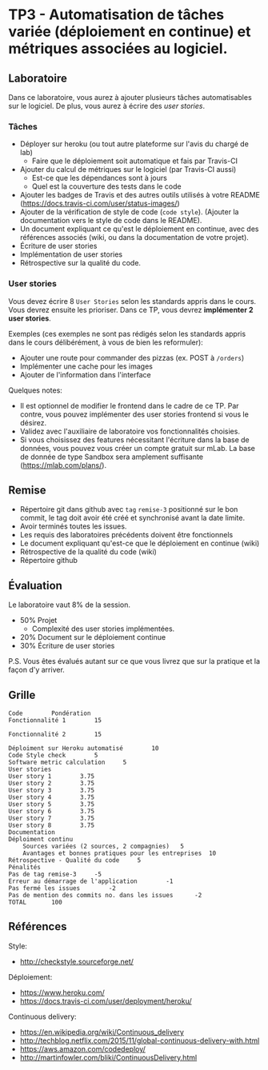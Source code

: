 # TP3 - Automatisation de tâches variée (déploiement en continue) et métriques associées au logiciel.


## Laboratoire

Dans ce laboratoire, vous aurez à ajouter plusieurs tâches automatisables sur le logiciel. De plus, vous aurez à écrire des *user stories*.

### Tâches

- Déployer sur heroku (ou tout autre plateforme sur l'avis du chargé de lab)
  - Faire que le déploiement soit automatique et fais par Travis-CI
- Ajouter du calcul de métriques sur le logiciel (par Travis-CI aussi)
  - Est-ce que les dépendances sont à jours
  - Quel est la couverture des tests dans le code
- Ajouter les badges de Travis et des autres outils utilisés à votre README (https://docs.travis-ci.com/user/status-images/)
- Ajouter de la vérification de style de code (`code style`). (Ajouter la documentation vers le style de code dans le README).
- Un document expliquant ce qu'est le déploiement en continue, avec des références associés (wiki, ou dans la documentation de votre projet).
- Écriture de user stories
- Implémentation de user stories
- Rétrospective sur la qualité du code. 

### User stories

Vous devez écrire 8 `User Stories` selon les standards appris dans le cours.
Vous devrez ensuite les prioriser. Dans ce TP, vous devrez **implémenter 2 user stories**.

Exemples (ces exemples ne sont pas rédigés selon les standards appris dans le cours délibérément, à vous de bien les reformuler):

- Ajouter une route pour commander des pizzas (ex. POST à `/orders`)
- Implémenter une cache pour les images
- Ajouter de l'information dans l'interface

Quelques notes:

- Il est optionnel de modifier le frontend dans le cadre de ce TP. Par contre, vous pouvez implémenter des user stories frontend si vous le désirez.
- Validez avec l'auxiliaire de laboratoire vos fonctionnalités choisies.
- Si vous choisissez des features nécessitant l'écriture dans la base de données, vous pouvez vous créer un compte gratuit sur mLab.
  La base de donnée de type Sandbox sera amplement suffisante (https://mlab.com/plans/).

## Remise

- Répertoire git dans github avec `tag` `remise-3` positionné sur le bon commit,
    le tag doit avoir été créé et synchronisé avant la date limite.
- Avoir terminés toutes les issues.
- Les requis des laboratoires précédents doivent être fonctionnels
- Le document expliquant qu'est-ce que le déploiement en continue (wiki)
- Rétrospective de la qualité du code (wiki)
- Répertoire github

## Évaluation

Le laboratoire vaut 8% de la session.

- 50% Projet
  - Complexité des user stories implémentées.
- 20% Document sur le déploiement continue
- 30% Écriture de user stories

P.S. Vous êtes évalués autant sur ce que vous livrez que sur la pratique et la façon
d'y arriver.

## Grille
```
Code		Pondération
Fonctionnalité 1		15
		
Fonctionnalité 2		15
		
Déploiment sur Heroku automatisé		10
Code Style check		5
Software metric calculation		5
User stories		
User story 1		3.75
User story 2		3.75
User story 3		3.75
User story 4		3.75
User story 5		3.75
User story 6		3.75
User story 7		3.75
User story 8		3.75
Documentation		
Déploiment continu		
	Sources variées (2 sources, 2 compagnies)	5
	Avantages et bonnes pratiques pour les entreprises	10
Rétrospective - Qualité du code		5
Pénalités		
Pas de tag remise-3		-5
Erreur au démarrage de l'application		-1
Pas fermé les issues		-2
Pas de mention des commits no. dans les issues		-2
TOTAL		100
```

## Références

Style:
- http://checkstyle.sourceforge.net/

Déploiement:
- https://www.heroku.com/
- https://docs.travis-ci.com/user/deployment/heroku/

Continuous delivery:
- https://en.wikipedia.org/wiki/Continuous_delivery
- http://techblog.netflix.com/2015/11/global-continuous-delivery-with.html
- https://aws.amazon.com/codedeploy/
- http://martinfowler.com/bliki/ContinuousDelivery.html
